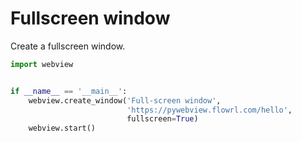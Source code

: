 # Fullscreen window

Create a fullscreen window.

``` python
import webview


if __name__ == '__main__':
    webview.create_window('Full-screen window',
                          'https://pywebview.flowrl.com/hello',
                          fullscreen=True)
    webview.start()
```